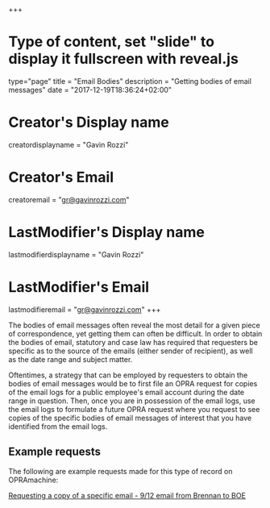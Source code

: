 +++
# Type of content, set "slide" to display it fullscreen with reveal.js
type="page"
title = "Email Bodies"
description = "Getting bodies of email messages"
date = "2017-12-19T18:36:24+02:00"
# Creator's Display name
creatordisplayname = "Gavin Rozzi"
# Creator's Email
creatoremail = "gr@gavinrozzi.com"
# LastModifier's Display name
lastmodifierdisplayname = "Gavin Rozzi"
# LastModifier's Email
lastmodifieremail = "gr@gavinrozzi.com"
+++

The bodies of email messages often reveal the most detail for a given piece of correspondence, yet getting them can often be difficult. In order to obtain the bodies of email, statutory and case law has required that requesters be specific as to the source of the emails (either sender of recipient), as well as the date range and subject matter.

Oftentimes, a strategy that can be employed by requesters to obtain the bodies of email messages would be to first file an OPRA request for copies of the email logs for a public employee's email account during the date range in question. Then, once you are in possession of the email logs, use the email logs to formulate a future OPRA request where you request to see copies of the specific bodies of email messages of interest that you have identified from the email logs.

## Example requests
The following are example requests made for this type of record on OPRAmachine:

[Requesting a copy of a specific email - 9/12 email from Brennan to BOE](https://opramachine.com/request/912_email_from_brennan_to_board#incoming-703)

